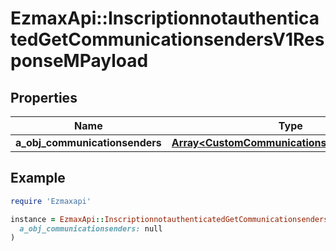 # EzmaxApi::InscriptionnotauthenticatedGetCommunicationsendersV1ResponseMPayload

## Properties

| Name | Type | Description | Notes |
| ---- | ---- | ----------- | ----- |
| **a_obj_communicationsenders** | [**Array&lt;CustomCommunicationsenderResponse&gt;**](CustomCommunicationsenderResponse.md) |  |  |

## Example

```ruby
require 'Ezmaxapi'

instance = EzmaxApi::InscriptionnotauthenticatedGetCommunicationsendersV1ResponseMPayload.new(
  a_obj_communicationsenders: null
)
```


